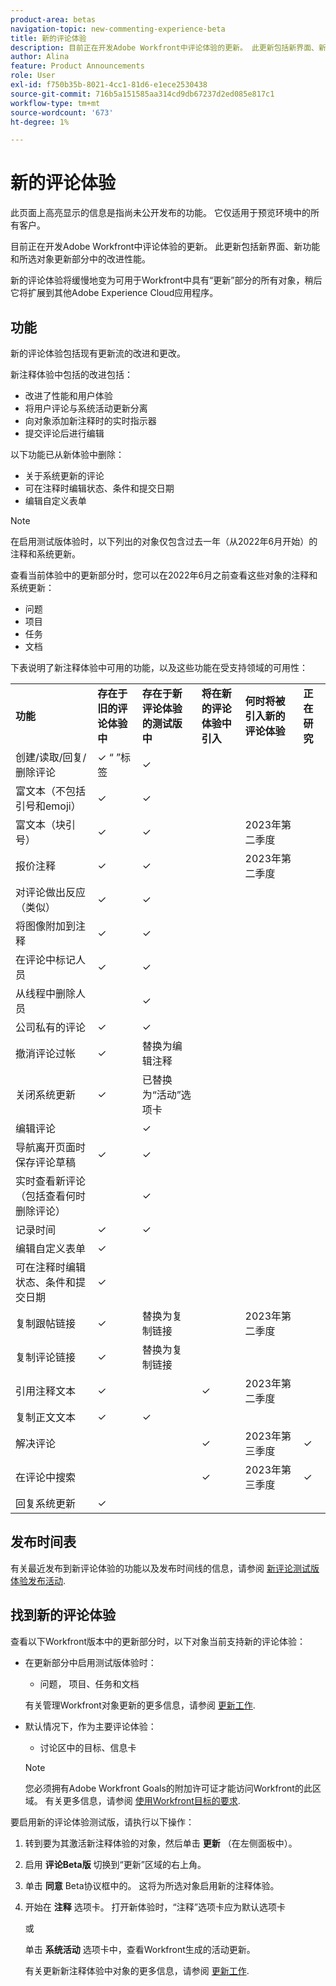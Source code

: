 ```yaml
---
product-area: betas
navigation-topic: new-commenting-experience-beta
title: 新的评论体验
description: 目前正在开发Adobe Workfront中评论体验的更新。 此更新包括新界面、新功能和所选对象更新部分中的改进性能。
author: Alina
feature: Product Announcements
role: User
exl-id: f750b35b-8021-4cc1-81d6-e1ece2530438
source-git-commit: 716b5a151585aa314cd9db67237d2ed085e817c1
workflow-type: tm+mt
source-wordcount: '673'
ht-degree: 1%

---
```


# 新的评论体验

<span class="preview">此页面上高亮显示的信息是指尚未公开发布的功能。 它仅适用于预览环境中的所有客户。</span>

目前正在开发Adobe Workfront中评论体验的更新。 此更新包括新界面、新功能和所选对象更新部分中的改进性能。

新的评论体验将缓慢地变为可用于Workfront中具有“更新”部分的所有对象，稍后它将扩展到其他Adobe Experience Cloud应用程序。

## 功能

新的评论体验包括现有更新流的改进和更改。

<!-- Previous content here - replaced with the table below: 

>[!IMPORTANT]
>The Unified Commenting Experience features listed below are currently only available in Adobe Workfront Goals.

* **Creating comments**

    You can create a new comment, format it with rich text, and tag others to be notified. For more information on creating comments, see [Manage goal comments](/help/quicksilver/workfront-goals/goal-management/manage-goal-comments.md).

* **Responding to comments**

    You can react to a comment with a like or reply with a new comment in-thread that can notify the original commenter and owner of the object.

* **System Activity**
    
    System-generated updates for an object are now listed seperately from comments made in the update tab. For more information on viewing the System Activity stream, see step 11 of [Manage goal comments](/help/quicksilver/workfront-goals/goal-management/manage-goal-comments.md).

-->

新注释体验中包括的改进包括：

* 改进了性能和用户体验
* 将用户评论与系统活动更新分离
* 向对象添加新注释时的实时指示器
* 提交评论后进行编辑

以下功能已从新体验中删除：

* 关于系统更新的评论
* 可在注释时编辑状态、条件和提交日期
* 编辑自定义表单

>[!NOTE]
>
>在启用测试版体验时，以下列出的对象仅包含过去一年（从2022年6月开始）的注释和系统更新。
>
>查看当前体验中的更新部分时，您可以在2022年6月之前查看这些对象的注释和系统更新：
>* 问题
>* <span class="preview">项目</span>
>* <span class="preview">任务</span>
>* <span class="preview">文档</span>



下表说明了新注释体验中可用的功能，以及这些功能在受支持领域的可用性：

<table>
  <tr>
   <td><strong>功能 </strong>
   </td>
   <td><strong>存在于旧的评论体验中 </strong>
   </td>
   <td><strong>存在于新评论体验的测试版中 </strong>
   </td>
   <td><strong>将在新的评论体验中引入 </strong>
   </td>
   <td><strong>何时将被引入新的评论体验 </strong>
   </td>
   <td><strong>正在研究 </strong>
   </td>
  </tr>
  <tr>
   <td>创建/读取/回复/删除评论 
   </td>
   <td>✓ “ ”标签 
  </td>
   <td>✓ 
   </td>
   <td> 
   </td>
   <td> 
   </td>
   <td> 
   </td>
  </tr>
  <tr>
   <td>富文本（不包括引号和emoji）
   </td>
   <td>✓ 
   </td>
   <td>✓
   </td>
   <td> 
   </td>
   <td> 
   </td>
   <td> 
   </td>
  </tr>
  <tr>
 <tr>
   <td>富文本（块引号）
   </td>
   <td>✓ 
   </td>
   <td> ✓
   </td>
   <td> 
   </td>
   <td> 2023年第二季度
   </td>
   <td> 
   </td>
  </tr>
  <tr>
<tr>
   <td> 报价注释
   </td>
   <td>✓ 
   </td>
   <td> <span class="preview">✓</span>
   </td>
   <td> 
   </td>
   <td> 2023年第二季度
   </td>
   <td> 
   </td>
  </tr>
  <tr>
   <td>对评论做出反应（类似） 
   </td>
   <td>✓ 
   </td>
   <td>✓ 
   </td>
   <td> 
   </td>
   <td> 
   </td>
   <td> 
   </td>
  </tr>
  <tr>
   <td>将图像附加到注释 
   </td>
   <td>✓ 
   </td>
   <td>✓ 
   </td>
   <td> 
   </td>
   <td> 
   </td>
   <td> 
   </td>
  </tr>
  <tr>
   <td>在评论中标记人员 
   </td>
   <td>✓ 
   </td>
   <td>✓ 
   </td>
   <td> 
   </td>
   <td> 
   </td>
   <td> 
   </td>
  </tr>
  <tr>
   <td>从线程中删除人员 
   </td>
   <td> 
   </td>
   <td>✓
   </td>
   <td> 
   </td>
   <td> 
   </td>
   <td> 
   </td>
  </tr>
  <tr>
   <td>公司私有的评论 
   </td>
   <td>✓ 
   </td>
   <td>✓ 
   </td>
   <td> 
   </td>
   <td> 
   </td>
   <td> 
   </td>
  </tr>
  <tr>
   <td>撤消评论过帐 
   </td>
   <td>✓ 
   </td>
   <td>替换为编辑注释 
   </td>
   <td> 
   </td>
   <td> 
   </td>
   <td> 
   </td>
  </tr>
  <tr>
   <td>关闭系统更新 
   </td>
   <td>✓ 
   </td>
   <td>已替换为“活动”选项卡 
   </td>
   <td> 
   </td>
   <td> 
   </td>
   <td> 
   </td>
  </tr>
  <tr>
   <td>编辑评论 
   </td>
   <td> 
   </td>
   <td> ✓
   </td>
   <td> 
   </td>
   <td> 
   </td>
   <td> 
   </td>
  </tr>
  <tr>
   <td>导航离开页面时保存评论草稿 
   </td>
   <td>✓ 
   </td>
   <td>✓ 
   </td>
   <td> 
   </td>
   <td> 
   </td>
   <td> 
   </td>
  </tr>
  <tr>
   <td>实时查看新评论（包括查看何时删除评论）
   </td>
   <td> 
   </td>
   <td>✓
   </td>
   <td> 
   </td>
   <td> 
   </td>
   <td> 
   </td>
  </tr>
  <tr>
   <td>记录时间 
   </td>
   <td>✓ 
   </td>
   <td><span class="preview">✓</span>
   </td>
   <td> 
   </td>
   <td> 
   </td>
   <td> 
   </td>
  </tr>
  <tr>
   <td>编辑自定义表单 
   </td>
   <td>✓ 
   </td>
   <td> 
   </td>
   <td> 
   </td>
   <td> 
   </td>
   <td> 
   </td>
  </tr>
  <tr>
   <td>可在注释时编辑状态、条件和提交日期 
   </td>
   <td>✓ 
   </td>
   <td> 
   </td>
   <td> 
   </td>
   <td> 
   </td>
   <td>
   </td>
  </tr>
  <tr>
   <td>复制跟帖链接 
   </td>
   <td>✓ 
   </td>
   <td> 替换为复制链接
   </td>
   <td> 
   </td>
   <td>2023年第二季度 
   </td>
   <td> 
   </td>
  </tr>
  <tr>
   <td>复制评论链接 
   </td>
   <td>✓ 
   </td>
   <td> 替换为复制链接
   </td>
   <td> 
   </td>
   <td> 
   </td>
   <td> 
   </td>
  </tr>
  <tr>
   <td>引用注释文本 
   </td>
   <td>✓ 
   </td>
   <td> 
   </td>
   <td>✓ 
   </td>
   <td>2023年第二季度 
   </td>
   <td> 
   </td>
  </tr>
  <tr>
   <td>复制正文文本 
   </td>
   <td>✓ 
   </td>
   <td> ✓
   </td>
   <td> 
   </td>
   <td>
   </td>
   <td> 
   </td>
  </tr>
  <tr>
   <td>解决评论 
   </td>
   <td> 
   </td>
   <td> 
   </td>
   <td>✓ 
   </td>
   <td>2023年第三季度 
   </td>
   <td>✓ 
   </td>
  </tr>
  <tr>
   <td>在评论中搜索 
   </td>
   <td> 
   </td>
   <td> 
   </td>
   <td>✓ 
   </td>
   <td>2023年第三季度 
   </td>
   <td>✓ 
   </td>
  </tr>

<tr>
   <td>回复系统更新 
   </td>
   <td> ✓
   </td>
   <td> 
   </td>
   <td> 
   </td>
   <td>
   </td>
   <td> 
   </td>
  </tr>
</table>

## 发布时间表

有关最近发布到新评论体验的功能以及发布时间线的信息，请参阅 [新评论测试版体验发布活动](../../betas/new-commenting-experience-beta/new-commenting-beta-experience-release-activity.md).

## 找到新的评论体验

查看以下Workfront版本中的更新部分时，以下对象当前支持新的评论体验：

* 在更新部分中启用测试版体验时：

   * 问题， <span class="preview">项目、任务和文档</span>

  有关管理Workfront对象更新的更多信息，请参阅 [更新工作](../../../workfront-basics/updating-work-items-and-viewing-updates/update-work.md).


* 默认情况下，作为主要评论体验：

   * 讨论区中的目标、信息卡

  >[!NOTE]
  >
  >您必须拥有Adobe Workfront Goals的附加许可证才能访问Workfront的此区域。 有关更多信息，请参阅 [使用Workfront目标的要求](../../../workfront-goals/goal-management/access-needed-for-wf-goals.md).

要启用新的评论体验测试版，请执行以下操作：

1. 转到要为其激活新注释体验的对象，然后单击 **更新** （在左侧面板中）。
1. 启用 **评论Beta版** 切换到“更新”区域的右上角。
1. 单击 **同意** Beta协议框中的。 这将为所选对象启用新的注释体验。
1. 开始在 **注释** 选项卡。 打开新体验时，“注释”选项卡应为默认选项卡

   或

   单击  **系统活动** 选项卡中，查看Workfront生成的活动更新。

   有关更新新注释体验中对象的更多信息，请参阅 [更新工作](../../../workfront-basics/updating-work-items-and-viewing-updates/update-work.md).
